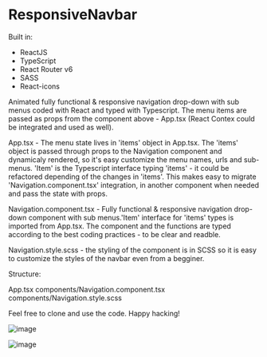 # ResponsiveNavbar

Built in:

- ReactJS
- TypeScript
- React Router v6
- SASS
- React-icons

Animated fully functional & responsive navigation drop-down with sub menus coded with React and typed with Typescript. The menu items are passed as props from the component above - App.tsx (React Contex could be integrated and used as well). 

App.tsx - The menu state lives in 'items' object in App.tsx. The 'items' object is passed through props to the Navigation component and dynamicaly rendered, so it's easy customize the menu names, urls and sub-menus. 'Item' is the Typescript interface typing 'items' - it could be refactored depending of the changes in 'items'. This makes easy to migrate 'Navigation.component.tsx' integration, in another component when needed and pass the state with props.

Navigation.component.tsx - Fully functional & responsive navigation drop-down component with sub menus.'Item' interface for 'items' types is imported from App.tsx. The component and the functions are typed according to the best coding practices - to be clear and readble.

Navigation.style.scss - the styling of the component is in SCSS so it is easy to customize the styles of the navbar even from a begginer.

Structure:

App.tsx
components/Navigation.component.tsx
components/Navigation.style.scss

Feel free to clone and use the code. Happy hacking! 

![image](https://github.com/KKKircheff/ResponsiveNavbar/assets/102865219/2f772222-6104-4ee9-bae7-d34cdb467357)

![image](https://github.com/KKKircheff/ResponsiveNavbar/assets/102865219/776107a9-c1fb-4172-88be-a88cffebb743)

